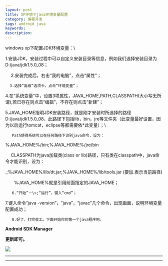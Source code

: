 ```yaml
---
layout: post
title: XP环境下java环境变量配置
category: 编程开发
tags: android java
keywords: 
description: 
---
```


windows xp下配置JDK环境变量：\
      
1.安装JDK，安装过程中可以自定义安装目录等信息，例如我们选择安装目录为D:/java/jdk1.5.0\_08；

　 2.安装完成后，右击“我的电脑”，点击“属性”；

      3.选择“高级”选项卡，点击“环境变量”；

     
4.在“系统变量”中，设置3项属性，JAVA\_HOME,PATH,CLASSPATH(大小写无所谓),若已存在则点击“编辑”，不存在则点击“新建”；

     
5.JAVA\_HOME指明JDK安装路径，就是刚才安装时所选择的路径D:/java/jdk1.5.0\_08，此路径下包括lib，bin，jre等文件夹（此变量最好设置，因为以后运行tomcat，eclipse等都需要依\*此变量）；\
      

       Path使得系统可以在任何路径下识别java命令，设为：

%JAVA\_HOME%/bin;%JAVA\_HOME%/jre/bin

　   CLASSPATH为java加载类(class or
lib)路径，只有类在classpath中，java命令才能识别，设为：

.;%JAVA\_HOME%/lib/dt.jar;%JAVA\_HOME%/lib/tools.jar (要加.表示当前路径)

　　%JAVA\_HOME%就是引用前面指定的JAVA\_HOME；

       6.“开始”－\>;“运行”，键入“cmd”；

      
7.键入命令“java -version”，“java”，“javac”几个命令，出现画面，说明环境变量配置成功；

       8.好了，打完收工。下面开始你的第一个java程序吧。

 

**Android SDK Manager**

**更新即可。**

**![](http://files.note.sdo.com/XbPJ4~keKn0iwE01o003Gq)**

**** 

**** 








